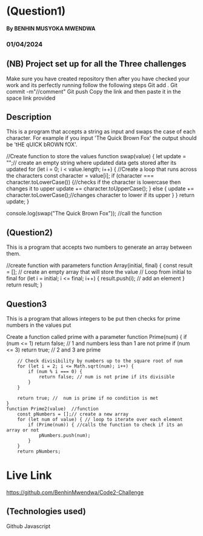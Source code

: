 # (Question1)

#### By BENHIN MUSYOKA MWENDWA
### 01/04/2024

## (NB) Project set up for all the Three challenges
Make sure you have created repository then after you have checked your work and its perfectly running follow the following steps
Git add .
Git commit -m"//comment"
Git push 
Copy the link and then paste it in the space link provided


## Description
This is a program that accepts a string as input and swaps the case of each character. For example if you input 'The Quick Brown Fox' the output should be 'tHE qUICK bROWN fOX'.




//Create function to store the values
function swap(value) {
    let update = "";// create an empty string where updated data gets stored after its updated
    for (let i = 0; i < value.length; i++) { //Create a loop that runs across the characters
        const character = value[i];
        if (character === character.toLowerCase()) {//checks if the character is lowercase then changes it to upper 
            update += character.toUpperCase();
        } else {
            update += character.toLowerCase();//changes character to lower if its upper
        }
    }
    return update;
}

console.log(swap("The Quick Brown Fox")); //call the function



## (Question2)
This is a program  that accepts two numbers to generate an array between them.


//create function with parameters
function Array(initial, final) {
    const result = []; //  create an empty array that will store the value
    // Loop from initial to final 
    for (let i = initial; i <= final; i++) {
      result.push(i); // add an element
    }
    return result;
  }
  

## Question3
This is a program that allows integers to be put then checks for prime numbers in the values put


Create a function called prime with a parameter
    function Prime(num) {
        if (num <= 1) return false; // 1 and numbers less than 1 are not prime
        if (num <= 3) return true; // 2 and 3 are prime
    
        // Check divisibility by numbers up to the square root of num
        for (let i = 2; i <= Math.sqrt(num); i++) {
            if (num % i === 0) {
                return false; // num is not prime if its divisible
            }
        }
    
        return true; //  num is prime if no condition is met
    }
    function Prime2(value)  //function
        const pNumbers = [];// create a new array
        for (let num of value) { // loop to iterate over each element
            if (Prime(num)) { //calls the function to check if its an array or not
                pNumbers.push(num); 
            }
        }
        return pNumbers;




     

# Live Link
https://github.com/BenhinMwendwa/Code2-Challenge

## (Technologies used)
Github
Javascript

